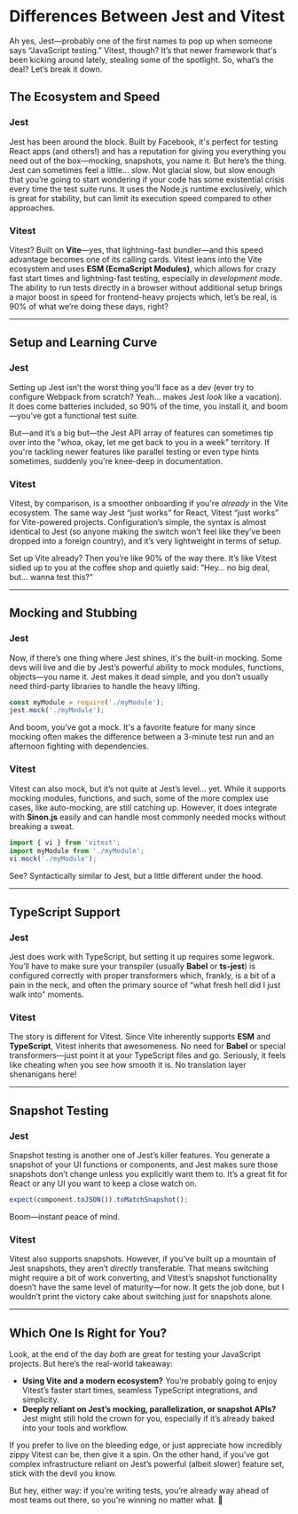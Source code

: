 # Differences Between Jest and Vitest

Ah yes, Jest—probably one of the first names to pop up when someone says “JavaScript testing.” Vitest, though? It’s that newer framework that's been kicking around lately, stealing some of the spotlight. So, what’s the deal? Let’s break it down.

## The Ecosystem and Speed

### Jest

Jest has been around the block. Built by Facebook, it's perfect for testing React apps (and others!) and has a reputation for giving you everything you need out of the box—mocking, snapshots, you name it. But here’s the thing. Jest can sometimes feel a little… _slow_. Not glacial slow, but slow enough that you’re going to start wondering if your code has some existential crisis every time the test suite runs. It uses the Node.js runtime exclusively, which is great for stability, but can limit its execution speed compared to other approaches.

### Vitest

Vitest? Built on **Vite**—yes, that lightning-fast bundler—and this speed advantage becomes one of its calling cards. Vitest leans into the Vite ecosystem and uses **ESM (EcmaScript Modules)**, which allows for crazy fast start times and lightning-fast testing, especially in _development mode_. The ability to run tests directly in a browser without additional setup brings a major boost in speed for frontend-heavy projects which, let’s be real, is 90% of what we’re doing these days, right?

---

## Setup and Learning Curve

### Jest

Setting up Jest isn’t the worst thing you’ll face as a dev (ever try to configure Webpack from scratch? Yeah… makes Jest _look_ like a vacation). It does come batteries included, so 90% of the time, you install it, and boom—you’ve got a functional test suite.

But—and it’s a big but—the Jest API array of features can sometimes tip over into the "whoa, okay, let me get back to you in a week" territory. If you're tackling newer features like parallel testing or even type hints sometimes, suddenly you're knee-deep in documentation.

### Vitest

Vitest, by comparison, is a smoother onboarding if you're _already_ in the Vite ecosystem. The same way Jest “just works” for React, Vitest “just works” for Vite-powered projects. Configuration’s simple, the syntax is almost identical to Jest (so anyone making the switch won’t feel like they’ve been dropped into a foreign country), and it’s very lightweight in terms of setup.

Set up Vite already? Then you’re like 90% of the way there. It’s like Vitest sidled up to you at the coffee shop and quietly said: “Hey… no big deal, but… wanna test this?"

---

## Mocking and Stubbing

### Jest

Now, if there’s one thing where Jest shines, it's the built-in mocking. Some devs will live and die by Jest’s powerful ability to mock modules, functions, objects—you name it. Jest makes it dead simple, and you don’t usually need third-party libraries to handle the heavy lifting.

```javascript
const myModule = require('./myModule');
jest.mock('./myModule');
```

And boom, you’ve got a mock. It's a favorite feature for many since mocking often makes the difference between a 3-minute test run and an afternoon fighting with dependencies.

### Vitest

Vitest can also mock, but it’s not quite at Jest’s level… yet. While it supports mocking modules, functions, and such, some of the more complex use cases, like auto-mocking, are still catching up. However, it does integrate with **Sinon.js** easily and can handle most commonly needed mocks without breaking a sweat.

```javascript
import { vi } from 'vitest';
import myModule from './myModule';
vi.mock('./myModule');
```

See? Syntactically similar to Jest, but a little different under the hood.

---

## TypeScript Support

### Jest

Jest does work with TypeScript, but setting it up requires some legwork. You’ll have to make sure your transpiler (usually **Babel** or **ts-jest**) is configured correctly with proper transformers which, frankly, is a bit of a pain in the neck, and often the primary source of “what fresh hell did I just walk into" moments.

### Vitest

The story is different for Vitest. Since Vite inherently supports **ESM** and **TypeScript**, Vitest inherits that awesomeness. No need for **Babel** or special transformers—just point it at your TypeScript files and go. Seriously, it feels like cheating when you see how smooth it is. No translation layer shenanigans here!

---

## Snapshot Testing

### Jest

Snapshot testing is another one of Jest’s killer features. You generate a snapshot of your UI functions or components, and Jest makes sure those snapshots don’t change unless you explicitly want them to. It’s a great fit for React or any UI you want to keep a close watch on.

```javascript
expect(component.toJSON()).toMatchSnapshot();
```

Boom—instant peace of mind.

### Vitest

Vitest also supports snapshots. However, if you’ve built up a mountain of Jest snapshots, they aren’t _directly_ transferable. That means switching might require a bit of work converting, and Vitest’s snapshot functionality doesn’t have the same level of maturity—for now. It gets the job done, but I wouldn’t print the victory cake about switching just for snapshots alone.

---

## Which One Is Right for You?

Look, at the end of the day _both_ are great for testing your JavaScript projects. But here’s the real-world takeaway:

- **Using Vite and a modern ecosystem?** You’re probably going to enjoy Vitest’s faster start times, seamless TypeScript integrations, and simplicity.
- **Deeply reliant on Jest’s mocking, parallelization, or snapshot APIs?** Jest might still hold the crown for you, especially if it’s already baked into your tools and workflow.

If you prefer to live on the bleeding edge, or just appreciate how incredibly zippy Vitest can be, then give it a spin. On the other hand, if you’ve got complex infrastructure reliant on Jest’s powerful (albeit slower) feature set, stick with the devil you know.

But hey, either way: if you're writing tests, you’re already way ahead of most teams out there, so you're winning no matter what. 🎉
